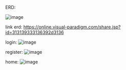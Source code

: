 ERD:

![image](https://user-images.githubusercontent.com/63569591/148624502-f2a7153b-4d9f-4afd-843f-9d7d6a5c9a84.png)

link erd: https://online.visual-paradigm.com/share.jsp?id=313139333136392d3136 

login:
![image](https://user-images.githubusercontent.com/63569591/148624581-b2ae4ceb-d5d1-4b47-bf8e-3d39deaba48c.png)

register:
![image](https://user-images.githubusercontent.com/63569591/148624589-5336a998-0257-4eb1-bb7c-507e4da2ed99.png)

home:
![image](https://user-images.githubusercontent.com/63569591/148624563-9cc0b7b0-e095-4f0c-8ff1-24d4cffe583e.png)
